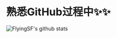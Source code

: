 # 熟悉GitHub过程中✨✨

![FlyingSF's github stats](https://github-readme-stats.vercel.app/api?username=FlyingSF&count_private=true&show_ico)
